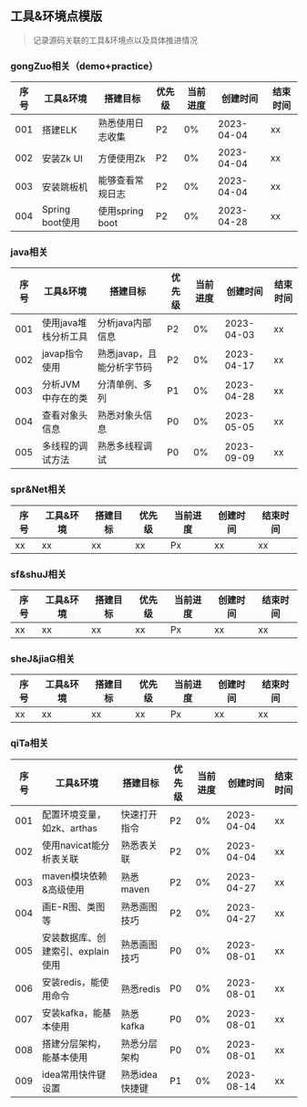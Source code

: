 ## 工具&环境点模版
> 记录源码关联的工具&环境点以及具体推进情况

### gongZuo相关（demo+practice）
| 序号  | 工具&环境         | 搭建目标          | 优先级 | 当前进度 | 创建时间       | 结束时间 |
|-----|---------------|---------------|-----|------|------------|------|
| 001 | 搭建ELK         | 熟悉使用日志收集      | P2  | 0%   | 2023-04-04 | xx   |
| 002 | 安装Zk UI       | 方便使用Zk        | P2  | 0%   | 2023-04-04 | xx   |
| 003 | 安装跳板机         | 能够查看常规日志      | P2  | 0%   | 2023-04-04 | xx   |
| 004 | Spring boot使用 | 使用spring boot | P2  | 0%   | 2023-04-28 | xx   |

### java相关
| 序号  | 工具&环境        | 搭建目标            | 优先级 | 当前进度 | 创建时间       | 结束时间 |
|-----|--------------|-----------------|-----|------|------------|------|
| 001 | 使用java堆栈分析工具 | 分析java内部信息      | P2  | 0%   | 2023-04-03 | xx   |
| 002 | javap指令使用    | 熟悉javap，且能分析字节码 | P2  | 0%   | 2023-04-17 | xx   |
| 003 | 分析JVM中存在的类   | 分清单例、多列         | P1  | 0%   | 2023-04-28 | xx   |
| 004 | 查看对象头信息      | 熟悉对象头信息         | P0  | 0%   | 2023-05-05 | xx   |
| 005 | 多线程的调试方法     | 熟悉多线程调试         | P0  | 0%   | 2023-09-09 | xx   |

### spr&Net相关
| 序号  | 工具&环境 | 搭建目标 | 优先级 | 当前进度 | 创建时间 | 结束时间 |
|-----|-------|------|-----|------|------|------|
| xx  | xx    | xx   | xx  | Px   | xx   | xx   |

### sf&shuJ相关
| 序号  | 工具&环境 | 搭建目标 | 优先级 | 当前进度 | 创建时间 | 结束时间 |
|-----|-------|------|-----|------|------|------|
| xx  | xx    | xx   | xx  | Px   | xx   | xx   |

### sheJ&jiaG相关
| 序号  | 工具&环境 | 搭建目标 | 优先级 | 当前进度 | 创建时间 | 结束时间 |
|-----|-------|------|-----|------|------|------|
| xx  | xx    | xx   | xx  | Px   | xx   | xx   |

### qiTa相关
| 序号  | 工具&环境                | 搭建目标      | 优先级 | 当前进度 | 创建时间       | 结束时间 |
|-----|----------------------|-----------|-----|------|------------|------|
| 001 | 配置环境变量，如zk、arthas    | 快速打开指令    | P2  | 0%   | 2023-04-04 | xx   |
| 002 | 使用navicat能分析表关联      | 熟悉表关联     | P2  | 0%   | 2023-04-04 | xx   |
| 003 | maven模块依赖&高级使用       | 熟悉maven   | P2  | 0%   | 2023-04-27 | xx   |
| 004 | 画E-R图、类图等            | 熟悉画图技巧    | P2  | 0%   | 2023-04-27 | xx   |
| 005 | 安装数据库、创建索引、explain使用 | 熟悉画图技巧    | P0  | 0%   | 2023-08-01 | xx   |
| 006 | 安装redis，能使用命令        | 熟悉redis   | P0  | 0%   | 2023-08-01 | xx   |
| 007 | 安装kafka，能基本使用        | 熟悉kafka   | P0  | 0%   | 2023-08-01 | xx   |
| 008 | 搭建分层架构，能基本使用         | 熟悉分层架构    | P0  | 0%   | 2023-08-01 | xx   |
| 009 | idea常用快件键设置          | 熟悉idea快捷键 | P1  | 0%   | 2023-08-14 | xx   |

